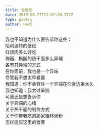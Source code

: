 ```yaml
---  
title: 告诉你  
date: 2019-08-27T11:57:20.772Z  
type: poetry  
auther: Herb     
---  
```

我也不知道为什么要告诉你这些：  
哈利波特的壁纸  
红烧肉多么好吃  
梅园、枫园的热干面多么异端  
各有其异端的方式    
在你面前，我也是一个异端  
尽管我不想太早暴露  
我知道：你不会容许一个异端在你身边呆太久  
我也知道：我太过笨拙    
可我还是想告诉你  
关于异端的心绪  
关于热干面的制作方式  
关于你带我吃的那家桂林米粉  
怎样适应这里的食客  
